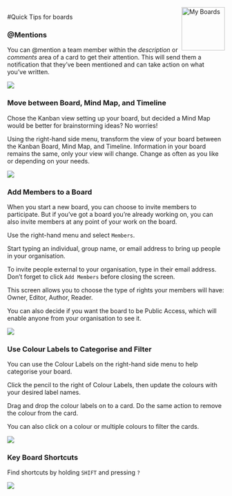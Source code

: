 <img style="float: right" src="/assets/images/boards-logo.jpg" height="100" alt="My Boards" />

#Quick Tips for boards

### @Mentions
You can @mention a team member within the *description* or *comments* area of a card to get their attention. This will send them a notification that they’ve been mentioned and can take action on what you’ve written.  

![](\assets\boards\quicktips1.png)

### Move between Board, Mind Map, and Timeline

Chose the Kanban view setting up your board, but decided a Mind Map would be better for brainstorming ideas? No worries!

Using the right-hand side menu, transform the view of your board between the Kanban Board, Mind Map, and Timeline. Information in your board remains the same, only your view will change. Change as often as you like or depending on your needs.

![](\assets\boards\quicktips2.png)

### Add Members to a Board

When you start a new board, you can choose to invite members to participate. But if you’ve got a board you’re already working on, you can also invite members at any point of your work on the board.

Use the right-hand menu and select `Members`.


Start typing an individual, group name, or email address to bring up people in your organisation.

To invite people external to your organisation, type in their email address.  Don’t forget to click `Add Members` before closing the screen.

This screen allows you to choose the type of rights your members will have: Owner, Editor, Author, Reader.

You can also decide if you want the board to be Public Access, which will enable anyone from your organisation to see it.  

![](\assets\boards\quicktips3.png)

### Use Colour Labels to Categorise and Filter

You can use the Colour Labels on the right-hand side menu to help categorise your board.

Click the pencil to the right of Colour Labels, then update the colours with your desired label names.

Drag and drop the colour labels on to a card. Do the same action to remove the colour from the card.

You can also click on a colour or multiple colours to filter the cards.

![](\assets\boards\quicktips4.png)

### Key Board Shortcuts
Find shortcuts by holding `SHIFT` and pressing `?`

![](\assets\boards\quicktips5.png)
